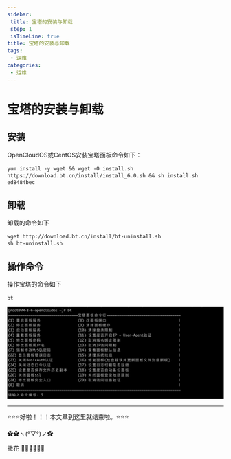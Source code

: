 ```yaml
---
sidebar: 
 title: 宝塔的安装与卸载
 step: 1
 isTimeLine: true
title: 宝塔的安装与卸载
tags:
 - 运维
categories:
 - 运维
---
```



# 宝塔的安装与卸载

## 安装
OpenCloudOS或CentOS安装宝塔面板命令如下：

```shell
yum install -y wget && wget -O install.sh https://download.bt.cn/install/install_6.0.sh && sh install.sh ed8484bec
```
## 卸载
卸载的命令如下

```shell
wget http://download.bt.cn/install/bt-uninstall.sh
sh bt-uninstall.sh
```
## 操作命令
操作宝塔的命令如下

```shell
bt
```

<img src="./assets/bt.png" alt="0_tB3MJCzh_cB6i3mS-1.png" />

<br/>
<hr />

⭐️⭐️⭐️好啦！！！本文章到这里就结束啦。⭐️⭐️⭐️

✿✿ヽ(°▽°)ノ✿

撒花 🌸🌸🌸🌸🌸🌸
